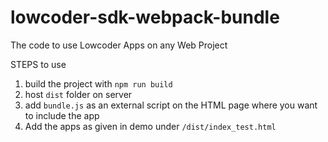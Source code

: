 # lowcoder-sdk-webpack-bundle
The code to use Lowcoder Apps on any Web Project

STEPS to use

1) build the project with `npm run build`
2) host `dist` folder on server
3) add `bundle.js` as an external script on the HTML page where you want to include the app
4) Add the apps as given in demo under `/dist/index_test.html`
